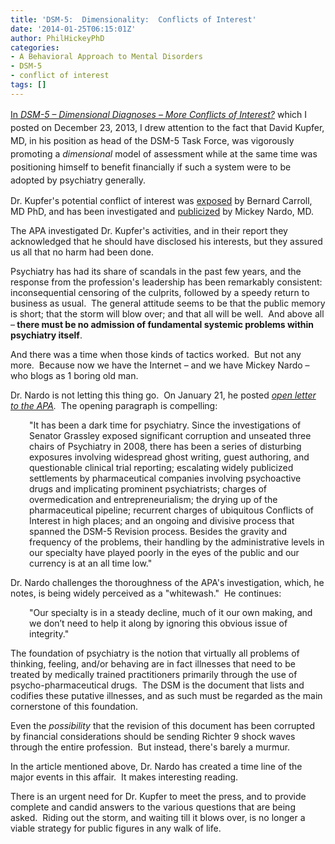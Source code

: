 ```yaml
---
title: 'DSM-5:  Dimensionality:  Conflicts of Interest'
date: '2014-01-25T06:15:01Z'
author: PhilHickeyPhD
categories:
- A Behavioral Approach to Mental Disorders
- DSM-5
- conflict of interest
tags: []
---
```


<a href="https://www.behaviorismandmentalhealth.com/2013/12/23/dsm-5-dimensional-diagnoses-more-conflicts-of-interest/"><span style="line-height: 1.5em;">In </span><i style="line-height: 1.5em;">DSM-5 – Dimensional Diagnoses – More Conflicts of Interest?</i></a><span style="line-height: 1.5em;"> which I posted on December 23, 2013, I drew attention to the fact that David Kupfer, MD, in his position as head of the DSM-5 Task Force, was vigorously promoting a </span><i style="line-height: 1.5em;">dimensional</i><span style="line-height: 1.5em;"> model of assessment while at the same time was positioning himself to benefit financially if such a system were to be adopted by psychiatry generally.</span>

Dr. Kupfer's potential conflict of interest was <a href="http://hcrenewal.blogspot.com/2013/11/when-is-disclosure-not-disclosure.html">exposed</a> by Bernard Carroll, MD PhD, and has been investigated and <a href="http://1boringoldman.com/index.php/2013/11/21/41793/">publicized</a> by Mickey Nardo, MD.

The APA investigated Dr. Kupfer's activities, and in their report they acknowledged that he should have disclosed his interests, but they assured us all that no harm had been done.

Psychiatry has had its share of scandals in the past few years, and the response from the profession's leadership has been remarkably consistent:  inconsequential censoring of the culprits, followed by a speedy return to business as usual.  The general attitude seems to be that the public memory is short; that the storm will blow over; and that all will be well.  And above all –<strong> there must be no admission of fundamental systemic problems within psychiatry itself</strong>.

And there was a time when those kinds of tactics worked.  But not any more.  Because now we have the Internet – and we have Mickey Nardo – who blogs as 1 boring old man.

Dr. Nardo is not letting this thing go.  On January 21, he posted <i><a href="http://1boringoldman.com/index.php/2014/01/21/open-letter-to-the-apa/">open letter to the APA</a>.</i>  The opening paragraph is compelling:
<p style="padding-left: 30px;">"It has been a dark time for psychiatry. Since the investigations of Senator Grassley exposed significant corruption and unseated three chairs of Psychiatry in 2008, there has been a series of disturbing exposures involving widespread ghost writing, guest authoring, and questionable clinical trial reporting; escalating widely publicized settlements by pharmaceutical companies involving psychoactive drugs and implicating prominent psychiatrists; charges of overmedication and entrepreneurialism; the drying up of the pharmaceutical pipeline; recurrent charges of ubiquitous Conflicts of Interest in high places; and an ongoing and divisive process that spanned the DSM-5 Revision process. Besides the gravity and frequency of the problems, their handling by the administrative levels in our specialty have played poorly in the eyes of the public and our currency is at an all time low."</p>
Dr. Nardo challenges the thoroughness of the APA's investigation, which, he notes, is being widely perceived as a "whitewash."  He continues:
<p style="padding-left: 30px;">"Our specialty is in a steady decline, much of it our own making, and we don’t need to help it along by ignoring this obvious issue of integrity."</p>
The foundation of psychiatry is the notion that virtually all problems of thinking, feeling, and/or behaving are in fact illnesses that need to be treated by medically trained practitioners primarily through the use of psycho-pharmaceutical drugs.  The DSM is the document that lists and codifies these putative illnesses, and as such must be regarded as the main cornerstone of this foundation.

Even the <i>possibility</i> that the revision of this document has been corrupted by financial considerations should be sending Richter 9 shock waves through the entire profession.  But instead, there's barely a murmur.

In the article mentioned above, Dr. Nardo has created a time line of the major events in this affair.  It makes interesting reading.

There is an urgent need for Dr. Kupfer to meet the press, and to provide complete and candid answers to the various questions that are being asked.  Riding out the storm, and waiting till it blows over, is no longer a viable strategy for public figures in any walk of life.

&nbsp;